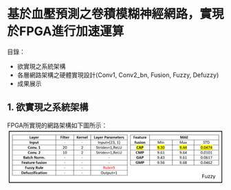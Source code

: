 # 基於血壓預測之卷積模糊神經網路，實現於FPGA進行加速運算

目錄：
- 欲實現之系統架構
- 各層網路架構之硬體實現設計(Conv1, Conv2_bn, Fusion, Fuzzy, Defuzzy)
- 成果展示

## 1. 欲實現之系統架構
FPGA所實現的網路架構如下圖所示：
![image](https://github.com/Slaung/Blood-Pressure-Estimation-CFNP-Implement-FPGA/blob/main/Figure/Figure1.png)

